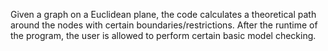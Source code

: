 Given a graph on a Euclidean plane, the code calculates a theoretical path around the nodes with certain boundaries/restrictions.
After the runtime of the program, the user is allowed to perform certain basic model checking.
